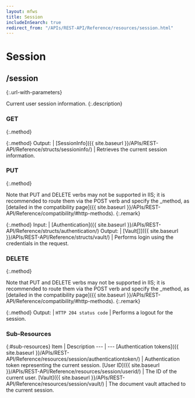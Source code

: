 ```yaml
---
layout: mfws
title: Session
includeInSearch: true
redirect_from: "/APIs/REST-API/Reference/resources/session.html"
---
```


# Session

## /session
{:.url-with-parameters}

Current user session information.
{:.description}

### GET
{:.method}

{:.method}
Output: | [SessionInfo]({{ site.baseurl }}/APIs/REST-API/Reference/structs/sessioninfo/)
| Retrieves the current session information. 

### PUT
{:.method}

Note that PUT and DELETE verbs may not be supported in IIS; it is recommended to route them via the POST verb and specify the _method, as [detailed in the compatibility page]({{ site.baseurl }}/APIs/REST-API/Reference/compatibility/#http-methods).
{:.remark}

{:.method}
Input: | [Authentication]({{ site.baseurl }}/APIs/REST-API/Reference/structs/authentication/)
Output: | [Vault[]]({{ site.baseurl }}/APIs/REST-API/Reference/structs/vault/)
| Performs login using the credentials in the request. 

### DELETE
{:.method}

Note that PUT and DELETE verbs may not be supported in IIS; it is recommended to route them via the POST verb and specify the _method, as [detailed in the compatibility page]({{ site.baseurl }}/APIs/REST-API/Reference/compatibility/#http-methods).
{:.remark}

{:.method}
Output: | `HTTP 204 status code`
| Performs a logout for the session. 

### Sub-Resources

{:#sub-resources}
Item | Description
--- | ---
[Authentication tokens]({{ site.baseurl }}/APIs/REST-API/Reference/resources/session/authenticationtoken/) | Authentication token representing the current session. 
[User ID]({{ site.baseurl }}/APIs/REST-API/Reference/resources/session/userid/) | The ID of the current user. 
[Vault]({{ site.baseurl }}/APIs/REST-API/Reference/resources/session/vault/) | The document vault attached to the current session. 